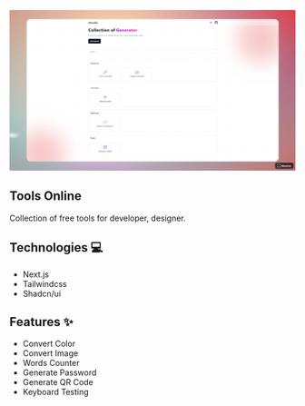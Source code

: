 [![MasterHead](/public/preview/home-preview.png)](https://github.com/Puskar-Roy/tools)

## Tools Online
Collection of free tools for developer, designer.

## Technologies 💻
- Next.js
- Tailwindcss
- Shadcn/ui

## Features ✨
- Convert Color
- Convert Image
- Words Counter
- Generate Password
- Generate QR Code
- Keyboard Testing

